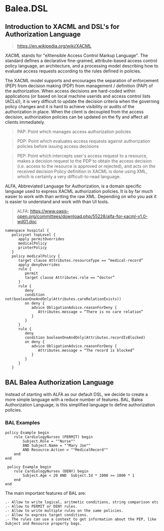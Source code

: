 ﻿# Balea.DSL

## Introduction to XACML and DSL's for Authorization Language

> https://en.wikipedia.org/wiki/XACML 

*XACML* stands for "eXtensible Access Control Markup Language". The standard defines a declarative fine-grained, attribute-based access control policy language, an architecture, and a processing model describing how to evaluate access requests according to the rules defined in policies.

The XACML model supports and encourages the separation of enforcement (PEP) from decision making (PDP) from management / definition (PAP) of the authorization. When access decisions are hard-coded within applications (or based on local machine userids and access control lists (ACLs)), it is very difficult to update the decision criteria when the governing policy changes and it is hard to achieve visibility or audits of the authorization in place. When the client is decoupled from the access decision, authorization policies can be updated on the fly and affect all clients immediately.

> PAP: Point which manages access authorization policies

> PDP: Point which evaluates access requests against authorization policies before issuing access decisions

> PEP: Point which intercepts user's access request to a resource, makes a decision request to the PDP to obtain the access decision
(i.e. access to the resource is approved or rejected), and acts on the received decision
Policy definition in XACML is done using XML, which is certainly a very difficult-to-read language. 

ALFA, Abbreviated Language for Authorization, is a domain specific language used to express XACML authorization policies. It is by far much easier to work with than writing the raw XML. Depending on who you ask it is easier to understand and work with than UI tools.

> ALFA: https://www.oasis-open.org/committees/download.php/55228/alfa-for-xacml-v1.0-wd01.doc 

```alfa
namespace hospital { 
   policyset topLevel {
      apply permitOverrides 
      medicalPolicy 
      printerPolicy
   }
   policy medicalPolicy {
      target clause Attributes.resourceType == “medical-record” 
      apply denyOverrides
      rule {
         permit
         target clause Attributes.role == “doctor”
      }
      rule { 
         deny
         condition not(booleanOneAndOnly(Attributes.careRelationExists)) 
         on deny {
            advice ObligationAdvice.reasonForDeny { 
               Attributes.message = “There is no care relation”
            } 
         }
      } 
      rule {
         deny
         condition booleanOneAndOnly(Attributes.recordIsBlocked) 
         on deny {
            advice ObligationAdvice.reasonForDeny { 
               Attributes.message = “The record is blocked”
            } 
         }
      }
   }

```


## BAL Balea Authorization Language

Instead of starting with ALFA as our default DSL, we decide to create a more simple language with a reduce number of features. BAL, Balea Authorization Language, is this simplified language to define authorization policies.

### BAL Examples

```BAL
policy Example begin
    rule CardiologyNurses (PERMIT) begin
        Subject.Role = ""Nurse"" 
        AND Subject.Name = ""Mary Joe""
        AND Resource.Action = ""MedicalRecord""
    end
end
```

```BAL
 policy Example begin
    rule CardiologyNurses (DENY) begin
        Subject.Age < 20 AND  Subject.Id * 1000 >= 1000 * 1
    end
end
```

The main important features of BAL are:

    .- Allow to write logical, aritmetic conditions, string comparison etc
    .- Allow to PERMIT or DENY rules.
    .- Allow to write multiple rules on the same policies.
    .- Allow to express target conditions.
    .- The rules can use a context to get information about the PEP, like Subject and Resource property bags.